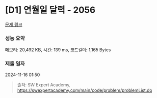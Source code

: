 # [D1] 연월일 달력 - 2056 

[문제 링크](https://swexpertacademy.com/main/code/problem/problemDetail.do?contestProbId=AV5QLkdKAz4DFAUq) 

### 성능 요약

메모리: 20,492 KB, 시간: 139 ms, 코드길이: 1,165 Bytes

### 제출 일자

2024-11-16 01:50



> 출처: SW Expert Academy, https://swexpertacademy.com/main/code/problem/problemList.do